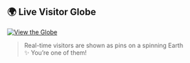## 🌍 Live Visitor Globe

[![View the Globe](https://img.shields.io/badge/🌀_See_Visitors_Live_on_Earth!-ff69b4?style=for-the-badge)](https://mariebbz.github.io/visitor-globe)

> Real-time visitors are shown as pins on a spinning Earth  
> ✨ You’re one of them!





